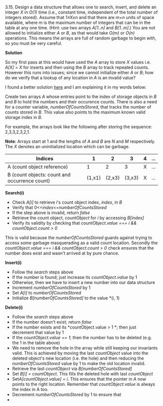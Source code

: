 3.15. Design a data structure that allows one to search, insert, and delete an integer *X* in *O(1)* time (i.e., constant time, independent of the total number of integers stored). Assume that *1≤X≤n* and that there are *m+n* units of space available, where *m* is the maximum number of integers that can be in the table at any one time. (Hint: use two arrays *A[1..n]* and *B[1..m]*.)
You are not allowed to initialize either *A* or *B*, as that would take *O(m)* or *O(n)* operations. This means the arrays are full of random garbage to begin with, so you must be very careful.

**Solution**

So my first pass at this would have used the *A* array to store *X* values i.e. *A[X] = X* for inserts and then using the *B* array to track repeated counts. However this runs into issues; since we cannot initialize either *A* or *B*; how do we verify that a lookup of any location in *A* is an invalid value?

I found a better solution [here](http://stackoverflow.com/a/9575942/721491) and I am explaining it in my words below:

Create two arrays *A* whose entries point to the index of storage objects in *B* and *B* to hold the numbers and their occurence counts. There is also a need for a counter variable, *numberOfCountsStored*, that tracks the number of counts stored in *B*. This value also points to the maximum known valid storage index in *B*.

For example, the arrays look like the following after storing the sequence: 2,3,3,2,3,2,1.

**Note**: Arrays start at 1 and the lengths of *A* and *B* are *N* and *M* respectively. The *X* denotes an uninitialized location which can be garbage.


| Indices                                       	| 1      	| 2      	| 3      	| 4 	| ... 	|
|-----------------------------------------------	|--------	|--------	|--------	|---	|-----	|
| A (count object reference)                    	| 1      	| 2      	| 3      	| X 	| ... 	|
| B (count objects: count and occurrence count) 	| (1,x1) 	| (2,x3) 	| (3,x3) 	| X 	| ... 	|


**Search(i)**

 * Check *A[i]* to retrieve *i*'s count object index, *index*, in *B*
 * Verify that 0<=*index*<=*numberOfCountsStored*
 * If the step above is invalid, return *false*
 * Retrieve the count object, *countObject* for *i* by accessing *B[index]*
 * Verify its validity by checking that *countObject.value === i && countObject.count > 0*

This is valid because the *numberOfCountsStored* guards against trying to access some garbage masquerading as a valid count location. Secondly the *countObject.value === i && countObject.count > 0* check ensures that the number does exist and wasn't arrived at by pure chance.

**Insert(i)**

* Follow the *search* steps above
* If the number is found; just increase its *countObject.value* by 1
* Otherwise, then we have to insert a new number into our data structure
* Increment *numberOfCountsStored* by 1
* Set *A[i]* to *numberOfCountsStored*
* Initialize *B[numberOfCountsStored]* to the value *(i, 1)

**Delete(i)**

* Follow the *search* steps above
* If the number doesn't exist; return *false*
* If the number exists and its *countObject.value > 1 *; then just decrement that value by 1
* If the *countObject.value == 1*; then the number has to be deleted (e.g. the 1 in the table above)
* We need to remove the hole in the array while still keeping our invariants valid. This is achieved by moving the last *countObject* value into the deleted object's new location (i.e. the hole) and then reducing the *numberOfCountsStored* value by 1 to make the old location invalid.
* Retrieve the last *countObject* via *B[numberOfCountsStored]*
* Set *B[i] = countObject*. This fills the deleted hole with last *countObject*
* Set*A[countObject.value] = i*. This ensures that the pointer in *A* now points to the right location. Remember that *countObject.value* is always the index in A too.
* Decrement *numberOfCountsStored* by 1 to ensure that 
* 